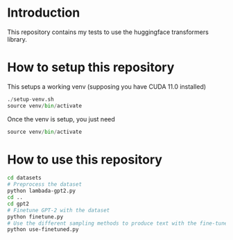# Introduction

This repository contains my tests to use the huggingface transformers library.

# How to setup this repository

This setups a working venv (supposing you have CUDA 11.0 installed)

```python
./setup-venv.sh
source venv/bin/activate
```

Once the venv is setup, you just need

```python
source venv/bin/activate
```

# How to use this repository



```bash
cd datasets
# Preprocess the dataset
python lambada-gpt2.py
cd ..
cd gpt2
# Finetune GPT-2 with the dataset
python finetune.py
# Use the different sampling methods to produce text with the fine-tune model
python use-finetuned.py
```

